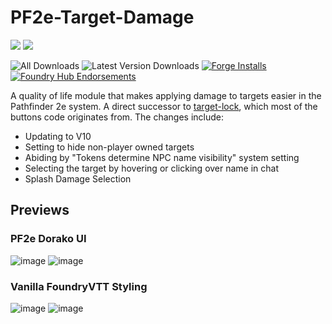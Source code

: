 # PF2e-Target-Damage
![](https://img.shields.io/endpoint?url=https%3A%2F%2Ffoundryshields.com%2Fversion%3Fstyle%3Dflat%26url%3Dhttps%3A%2F%2Fraw.githubusercontent.com%2FMrVauxs%2Fpf2e-target-damage%2Fmain%2Fmodule.json)
![](https://img.shields.io/endpoint?url=https%3A%2F%2Ffoundryshields.com%2Fsystem%3FnameType%3Dfull%26showVersion%3D1%26style%3Dflat%26url%3Dhttps%3A%2F%2Fraw.githubusercontent.com%2FMrVauxs%2Fpf2e-target-damage%2Fmain%2Fmodule.json)

![All Downloads](https://img.shields.io/github/downloads/MrVauxs/pf2e-target-damage/total?color=purple&label=All%20Downloads)
![Latest Version Downloads](https://img.shields.io/github/downloads/MrVauxs/pf2e-target-damage/latest/total?color=purple&label=Latest%20Version%20Downloads&sort=semver)
[![Forge Installs](https://img.shields.io/badge/dynamic/json?label=Forge%20Installs&query=package.installs&suffix=%25&url=https%3A%2F%2Fforge-vtt.com%2Fapi%2Fbazaar%2Fpackage%2Fpf2e-target-damage&colorB=4aa94a)](https://forge-vtt.com/bazaar#package=pf2e-target-damage)
[![Foundry Hub Endorsements](https://img.shields.io/endpoint?logoColor=white&url=https%3A%2F%2Fwww.foundryvtt-hub.com%2Fwp-json%2Fhubapi%2Fv1%2Fpackage%2Fpf2e-target-damage%2Fshield%2Fendorsements)](https://www.foundryvtt-hub.com/package/pf2e-target-damage/)

A quality of life module that makes applying damage to targets easier in the Pathfinder 2e system.
A direct successor to [target-lock](https://github.com/WillNichols726/target-lock), which most of the buttons code originates from. The changes include:
- Updating to V10
- Setting to hide non-player owned targets
- Abiding by "Tokens determine NPC name visibility" system setting
- Selecting the target by hovering or clicking over name in chat
- Splash Damage Selection

## Previews

### PF2e Dorako UI

![image](https://user-images.githubusercontent.com/32039708/213246433-c774b600-7856-452a-aff6-ff7f5e863c35.png)
![image](https://user-images.githubusercontent.com/32039708/213247077-d8dc995f-c133-4659-a5bc-e5d00644113d.png)

### Vanilla FoundryVTT Styling

![image](https://user-images.githubusercontent.com/32039708/213247421-ce7d62c1-aa54-489d-8e52-9bc34b43961b.png)
![image](https://user-images.githubusercontent.com/32039708/213247244-a62d652a-ffe4-4e1a-9b22-86703664ba81.png)

